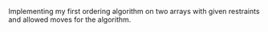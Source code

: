 Implementing my first ordering algorithm on two arrays with given restraints and allowed moves for the algorithm.
